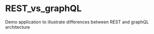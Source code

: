 # REST_vs_graphQL
Demo application to illustrate differences between REST and graphQL architecture 
